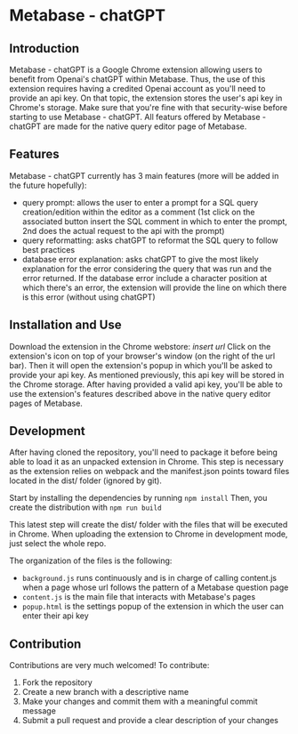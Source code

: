 # Metabase - chatGPT

## Introduction

Metabase - chatGPT is a Google Chrome extension allowing users to benefit from Openai's chatGPT within Metabase. Thus, the use of this extension requires having a credited Openai account as you'll need to provide an api key. On that topic, the extension stores the user's api key in Chrome's storage. Make sure that you're fine with that security-wise before starting to use Metabase - chatGPT. All featurs offered by Metabase - chatGPT are made for the native query editor page of Metabase.

## Features

Metabase - chatGPT currently has 3 main features (more will be added in the future hopefully):
- query prompt: allows the user to enter a prompt for a SQL query creation/edition within the editor as a comment (1st click on the associated button insert the SQL comment in which to enter the prompt, 2nd does the actual request to the api with the prompt)
- query reformatting: asks chatGPT to reformat the SQL query to follow best practices
- database error explanation: asks chatGPT to give the most likely explanation for the error considering the query that was run and the error returned. If the database error include a character position at which there's an error, the extension will provide the line on which there is this error (without using chatGPT)

## Installation and Use

Download the extension in the Chrome webstore: *insert url*
Click on the extension's icon on top of your browser's window (on the right of the url bar). Then it will open the extension's popup in which you'll be asked to provide your api key. As mentioned previously, this api key will be stored in the Chrome storage.
After having provided a valid api key, you'll be able to use the extension's features described above in the native query editor pages of Metabase.

## Development

After having cloned the repository, you'll need to package it before being able to load it as an unpacked extension in Chrome. This step is necessary as the extension relies on webpack and the manifest.json points toward files located in the dist/ folder (ignored by git).

Start by installing the dependencies by running `npm install`
Then, you create the distribution with `npm run build`

This latest step will create the dist/ folder with the files that will be executed in Chrome. When uploading the extension to Chrome in development mode, just select the whole repo.

The organization of the files is the following:
- `background.js` runs continuously and is in charge of calling content.js when a page whose url follows the pattern of a Metabase question page
- `content.js` is the main file that interacts with Metabase's pages
- `popup.html` is the settings popup of the extension in which the user can enter their api key

## Contribution

Contributions are very much welcomed! To contribute:
1. Fork the repository
2. Create a new branch with a descriptive name
3. Make your changes and commit them with a meaningful commit message
4. Submit a pull request and provide a clear description of your changes

